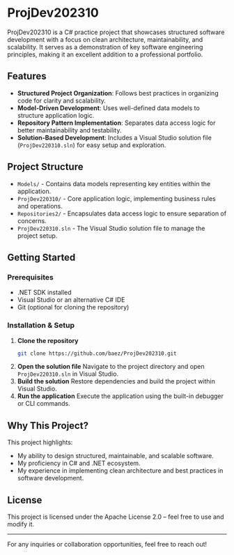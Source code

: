 # ProjDev202310

ProjDev202310 is a C# practice project that showcases structured software development with a focus on clean architecture, maintainability, and scalability. It serves as a demonstration of key software engineering principles, making it an excellent addition to a professional portfolio.

## Features

- **Structured Project Organization**: Follows best practices in organizing code for clarity and scalability.
- **Model-Driven Development**: Uses well-defined data models to structure application logic.
- **Repository Pattern Implementation**: Separates data access logic for better maintainability and testability.
- **Solution-Based Development**: Includes a Visual Studio solution file (`ProjDev220310.sln`) for easy setup and exploration.

## Project Structure

- `Models/` - Contains data models representing key entities within the application.
- `ProjDev220310/` - Core application logic, implementing business rules and operations.
- `Repositories2/` - Encapsulates data access logic to ensure separation of concerns.
- `ProjDev220310.sln` - The Visual Studio solution file to manage the project setup.

## Getting Started

### Prerequisites
- .NET SDK installed
- Visual Studio or an alternative C# IDE
- Git (optional for cloning the repository)

### Installation & Setup
1. **Clone the repository**
   ```bash
   git clone https://github.com/baez/ProjDev202310.git
   ```
2. **Open the solution file**
   Navigate to the project directory and open `ProjDev220310.sln` in Visual Studio.
3. **Build the solution**
   Restore dependencies and build the project within Visual Studio.
4. **Run the application**
   Execute the application using the built-in debugger or CLI commands.

## Why This Project?
This project highlights:
- My ability to design structured, maintainable, and scalable software.
- My proficiency in C# and .NET ecosystem.
- My experience in implementing clean architecture and best practices in software development.

## License
This project is licensed under the Apache License 2.0 – feel free to use and modify it.

---

For any inquiries or collaboration opportunities, feel free to reach out!

